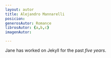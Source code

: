 ```yaml
---
layout: autor
title: Alejandro Mannarelli
posicion: 
generosAutor: Romance
librosAutor: {a,b,c}
imagenAutor:

---
```

Jane has worked on Jekyll for the past *five years*.